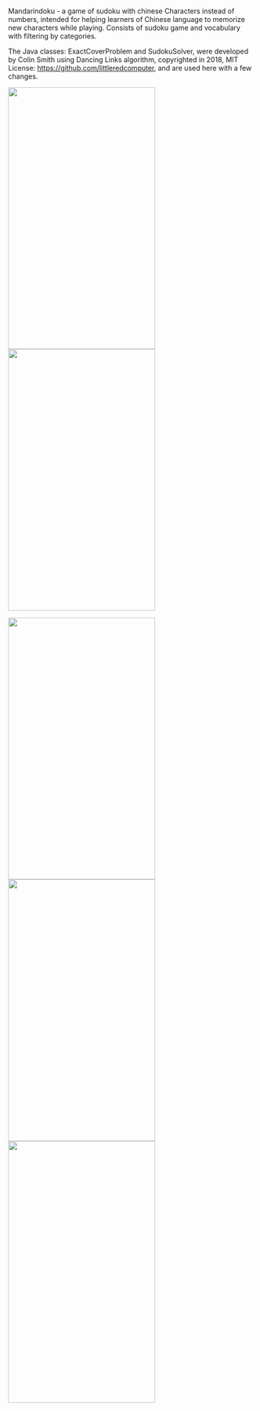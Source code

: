 # 
Mandarindoku - a game of sudoku with chinese Characters instead of numbers, 
intended for helping learners of Chinese language to memorize new characters while playing.
Consists of sudoku game and vocabulary with filtering by categories.


The Java classes: ExactCoverProblem and SudokuSolver, were developed by Colin Smith using Dancing Links algorithm, copyrighted in 2018, MIT License: https://github.com/littleredcomputer, and are used here with a few changes.

<img src="https://user-images.githubusercontent.com/90948269/197374750-02f37086-2867-4208-9a77-82a87fe6a4ef.png" width="300" height="533">  <img src="https://user-images.githubusercontent.com/90948269/197374751-29b4c141-fd7e-457e-b279-7f748177fce4.png" width="300" height="533">

<img src="https://user-images.githubusercontent.com/90948269/197374761-5baa0c3c-b3d3-4b40-9a05-73307b24151c.png" width="300" height="533">  <img src="https://user-images.githubusercontent.com/90948269/197374762-ddbd650f-b9db-487c-ac4e-d4b1f8285523.png" width="300" height="533">  <img src="https://user-images.githubusercontent.com/90948269/197374764-7ef8d659-04d2-4eae-a5bf-6c10a40df425.png" width="300" height="533">
